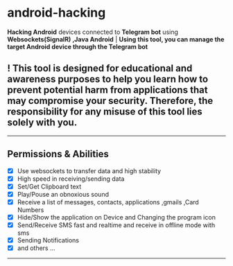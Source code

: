 # android-hacking
**Hacking Android** devices connected to **Telegram bot** using **Websockets(SignalR) ,Java Android** | **Using this tool, you can manage the target Android device through the Telegram bot**

## ! This tool is designed for educational and awareness purposes to help you learn how to prevent potential harm from applications that may compromise your security. **Therefore, the responsibility for any misuse of this tool lies solely with you.**
---
## Permissions & Abilities
- [x] Use websockets to transfer data and high stability
- [x] High speed in receiving/sending data
- [x] Set/Get Clipboard text
- [x] Play/Pouse an obnoxious sound
- [x] Receive a list of messages, contacts, applications ,gmails ,Card Numbers
- [x] Hide/Show the application on Device and Changing the program icon
- [x] Send/Receive SMS fast and realtime and receive in offline mode with sms
- [x] Sending Notifications
- [x] and others ...
---
